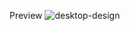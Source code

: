 Preview
![desktop-design](https://github.com/user-attachments/assets/96beabe8-4ad3-44ea-a513-12568f94801a)



